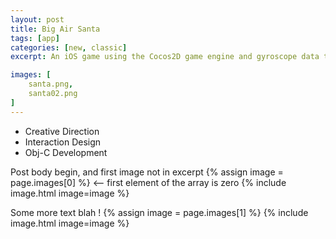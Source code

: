 ```yaml
---
layout: post
title: Big Air Santa
tags: [app]
categories: [new, classic]
excerpt: An iOS game using the Cocos2D game engine and gyroscope data to trigger snowboarding tricks.

images: [
	santa.png, 
	santa02.png
]
---
```


- Creative Direction
- Interaction Design
- Obj-C Development

Post body begin, and first image not in excerpt
{% assign image = page.images[0] %} <-- first element of the array is zero
{% include image.html image=image %}

Some more text blah !
{% assign image = page.images[1] %}
{% include image.html image=image %}